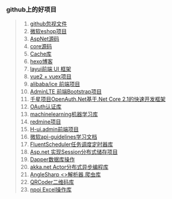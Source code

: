 ### github上的好项目
> 1. [github忽视文件](https://github.com/github/gitignore)
> 2. [微软eshop项目](https://github.com/dotnet-architecture/eShopOnContainers)
> 3. [AspNet源码](https://github.com/aspnet/AspNetCore)
> 4. [core源码](https://github.com/dotnet/corefx)
> 5. [Cache库](https://github.com/MichaCo/CacheManager)
> 6. [hexo博客](https://github.com/ppoffice/hexo-theme-hueman)
> 7. [layui前端 UI 框架](https://github.com/sentsin/layui)
> 8. [vue2 + vuex项目](https://github.com/bailicangdu/vue2-elm)
> 9. [alibaba/ice 前端项目](https://github.com/alibaba/ice)
> 10. [AdminLTE 前端Bootstrap项目](https://github.com/ColorlibHQ/AdminLTE)
> 11. [千星项目OpenAuth.Net基于.Net Core 2.1的快速开发框架](https://github.com/yubaolee/OpenAuth.Core)
> 12. [OAuth认证库](https://github.com/aspnet-contrib/AspNet.Security.OAuth.Providers)
> 13. [machinelearning机器学习库](https://github.com/dotnet/machinelearning)
> 14. [redmine项目](https://github.com/redmine/redmine)
> 15. [H-ui.admin前端项目](https://github.com/jackying/H-ui.admin)
> 16. [微软api-guidelines学习文档](https://github.com/microsoft/api-guidelines)
> 17. [FluentScheduler任务调度定时器库](https://github.com/fluentscheduler/FluentScheduler)
> 18. [Asp.net 实现Session分布式储存项目](https://github.com/Emrys5/Asp.net-CustomSessionState)
> 19. [Dapper数据库操作](https://github.com/StackExchange/Dapper)
> 20. [akka.net Actor分布式异步编程库](https://github.com/akkadotnet/akka.net)
> 21. [AngleSharp <>解析器,爬虫库](https://github.com/AngleSharp/AngleSharp)
> 22. [QRCoder二维码库](https://github.com/codebude/QRCoder/)
> 23. [npoi Excel操作库](https://github.com/tonyqus/npoi)
